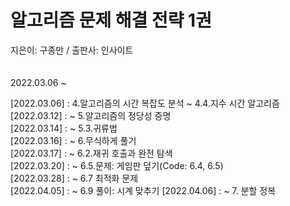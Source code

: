 # **알고리즘 문제 해결 전략 1권**  
지은이: 구종만 / 출판사: 인사이트
<br/><br/><br/>
2022.03.06 ~

[2022.03.06] : 4.알고리즘의 시간 복잡도 분석 ~ 4.4.지수 시간 알고리즘  
[2022.03.12] : ~ 5.알고리즘의 정당성 증명  
[2022.03.14] : ~ 5.3.귀류법  
[2022.03.16] : ~ 6.무식하게 풀기  
[2022.03.17] : ~ 6.2.재귀 호출과 완전 탐색  
[2022.03.20] : ~ 6.5.문제: 게임판 덮기(Code: 6.4, 6.5)  
[2022.03.28] : ~ 6.7 최적화 문제   
[2022.04.05] : ~ 6.9 풀이: 시계 맞추기
[2022.04.06] : ~ 7. 분할 정복